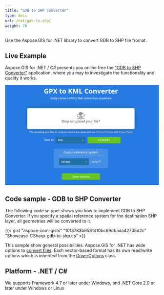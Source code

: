 ```yaml
---
title: "GDB to SHP Converter"
type: docs
url: /net/gdb-to-shp/
weight: 70
---
```


Use the Aspose.GIS for .NET library to convert GDB to SHP file fromat.

## **Live Example**

Aspose.GIS for .NET / C# presents you online free the ["GDB to SHP Converter"](https://products.aspose.app/gis/conversion/gdb-to-shp) application, where you may to investigate the functionality and quality it works.

![GDB to SHP Converter App](conversion.png)

## **Code sample - GDB to SHP Converter**

The following code snippet shows you how to implement GDB to SHP Converter. If you specify a spatial reference system for the destination SHP layer, all geometries will be converted to it. 

{{< gist "aspose-com-gists" "10f3783b9581d10bc69dbada42705d2c" "Showcase-CSharp-gdb-to-shp.cs" >}}

This sample show general possibilities. Aspose.GIS for .NET has wide options to [convert files](https://docs.aspose.com/gis/net/vector-layers/). Each vector-based format has its own read/write options which is inherited from the [DriverOptions](https://apireference.aspose.com/gis/net/aspose.gis/driveroptions) class.

## **Platform - .NET / C#**

We supports Framework 4.7 or later under Windows, and .NET Core 2.0 or later under Windows or Linux

